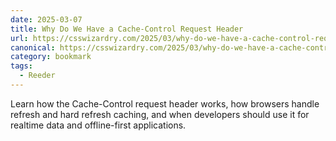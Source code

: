 ```yaml
---
date: 2025-03-07
title: Why Do We Have a Cache-Control Request Header
url: https://csswizardry.com/2025/03/why-do-we-have-a-cache-control-request-header/
canonical: https://csswizardry.com/2025/03/why-do-we-have-a-cache-control-request-header/
category: bookmark
tags:
  - Reeder
---
```


Learn how the Cache-Control request header works, how browsers handle refresh and hard refresh caching, and when developers should use it for realtime data and offline-first applications.
